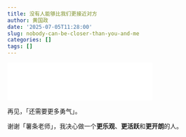 ```yaml
---
title: 没有人能够比我们更接近对方
author: 黄国政
date: '2025-07-05T11:28:00'
slug: nobody-can-be-closer-than-you-and-me
categories: []
tags: []
---
```


<!--more-->

<iframe frameborder="no" border="0" marginwidth="0" marginheight="0" width=330 height=86 src="//music.163.com/outchain/player?type=2&id=1468592465&auto=0&height=66"></iframe>

再见，「还需要更多勇气」。

谢谢「薯条老师」，我决心做一个**更乐观**、**更活跃**和**更开朗**的人。